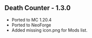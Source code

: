 Death Counter - 1.3.0
---------------------
- Ported to MC 1.20.4
- Ported to NeoForge
- Added missing icon.png for Mods list. 